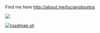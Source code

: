 Find me here http://about.me/lucianobustos

<img src='https://github-readme-stats.vercel.app/api?username=lucianobustos&hide=stars&show_icons=true&line_height=32&include_all_commits=true' />

<a href="https://roadmap.sh"><img src="https://api.roadmap.sh/v1-badge/wide/65dcccf9aec67f2e2aa16620?variant=light" alt="roadmap.sh"/></a>

